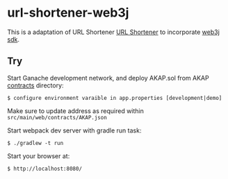 # url-shortener-web3j

This is a adaptation of URL Shortener [URL Shortener](https://github.com/mohamedelshami/AKAP-url-shortener) to incorporate [web3j sdk](http://docs.web3j.io/quickstart/).

## Try

Start Ganache development network, and deploy AKAP.sol from AKAP [contracts](https://github.com/cfelde/AKAP/tree/master/contracts) directory:

    $ configure environment varaible in app.properties [development|demo] 

Make sure to update address as required within `src/main/web/contracts/AKAP.json`

Start webpack dev server with gradle run task:

    $ ./gradlew -t run

Start your browser at:

    $ http://localhost:8080/

